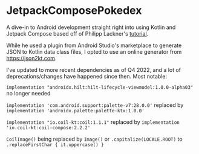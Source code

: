 # JetpackComposePokedex
A dive-in to Android development straight right into using Kotlin and Jetpack Compose based off of Philipp Lackner's [tutorial](https://www.youtube.com/watch?v=v0of23TxIKc&list=PLQkwcJG4YTCTimTCpEL5FZgaWdIZQuB7m]).

While he used a plugin from Android Studio's marketplace to generate JSON to Kotlin data class files, I opted to use an online generator from https://json2kt.com.

I've updated to more recent dependencies as of Q4 2022, and a lot of deprecations/changes have happened since then. Most notable:

  ```implementation "androidx.hilt:hilt-lifecycle-viewmodel:1.0.0-alpha03"``` no longer needed

  ```implementation 'com.android.support:palette-v7:28.0.0'``` replaced by ```implementation 'androidx.palette:palette-ktx:1.0.0'```

  ```implementation "io.coil-kt:coil:1.1.1"``` replaced by ```implementation 'io.coil-kt:coil-compose:2.2.2'```

  ```CoilImage()``` being replaced by ```Image()``` or ```.capitalize(LOCALE.ROOT)``` to ```.replaceFirstChar { it.uppercase() }```
